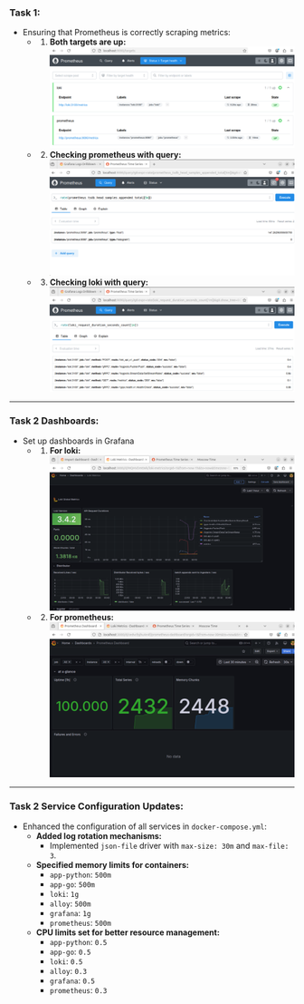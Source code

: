 ### Task 1:
- Ensuring that Prometheus is correctly scraping metrics:
  - 1. **Both targets are up:** ![alt text](image-8.png)
  - 2. **Checking prometheus with query:** ![alt text](image-5.png)
  - 3. **Checking loki with query:** ![alt text](image-6.png)

---

### Task 2 Dashboards:
- Set up dashboards in Grafana
  - 1. **For loki:** ![alt text](image-7.png)
  - 2. **For prometheus:** ![alt text](image-9.png)

---

### Task 2 Service Configuration Updates:
- Enhanced the configuration of all services in `docker-compose.yml`:
  - **Added log rotation mechanisms:**
    - Implemented `json-file` driver with `max-size: 30m` and `max-file: 3`.
  - **Specified memory limits for containers:**
    - `app-python`: `500m`
    - `app-go`: `500m`
    - `loki`: `1g`
    - `alloy`: `500m`
    - `grafana`: `1g`
    - `prometheus`: `500m`
  - **CPU limits set for better resource management:**
    - `app-python`: `0.5`
    - `app-go`: `0.5`
    - `loki`: `0.5`
    - `alloy`: `0.3`
    - `grafana`: `0.5`
    - `prometheus`: `0.3`

